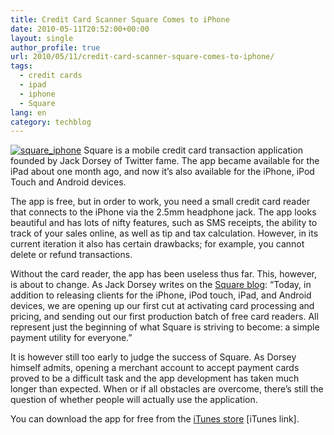 ```yaml
---
title: Credit Card Scanner Square Comes to iPhone
date: 2010-05-11T20:52:00+00:00
layout: single
author_profile: true
url: 2010/05/11/credit-card-scanner-square-comes-to-iphone/
tags:
  - credit cards
  - ipad
  - iphone
  - Square
lang: en
category: techblog
---
```

[![square_iphone](http://lh5.ggpht.com/_vaUVXcmC3OI/S-m8cp69kJI/AAAAAAAACLE/pTkMJVgk4qI/square_iphone_thumb%5B2%5D.jpg?imgmax=800 "square_iphone")](http://lh6.ggpht.com/_vaUVXcmC3OI/S-m8Z9DZ9nI/AAAAAAAACLA/qvFazUAd20k/s1600-h/square_iphone%5B4%5D.jpg) Square is a mobile credit card transaction application founded by Jack Dorsey of Twitter fame. The app became available for the iPad about one month ago, and now it’s also available for the iPhone, iPod Touch and Android devices. 

The app is free, but in order to work, you need a small credit card reader that connects to the iPhone via the 2.5mm headphone jack. The app looks beautiful and has lots of nifty features, such as SMS receipts, the ability to track of your sales online, as well as tip and tax calculation. However, in its current iteration it also has certain drawbacks; for example, you cannot delete or refund transactions. 

Without the card reader, the app has been useless thus far. This, however, is about to change. As Jack Dorsey writes on the [Square blog](https://squareup.com/letters/taking-time): “Today, in addition to releasing clients for the iPhone, iPod touch, iPad, and Android devices, we are opening up our first cut at activating card processing and pricing, and sending out our first production batch of free card readers. All represent just the beginning of what Square is striving to become: a simple payment utility for everyone.” 

It is however still too early to judge the success of Square. As Dorsey himself admits, opening a merchant account to accept payment cards proved to be a difficult task and the app development has taken much longer than expected. When or if all obstacles are overcome, there’s still the question of whether people will actually use the application. 

You can download the app for free from the [iTunes store](http://itunes.apple.com/us/app/square/id335393788?mt=8#) [iTunes link].